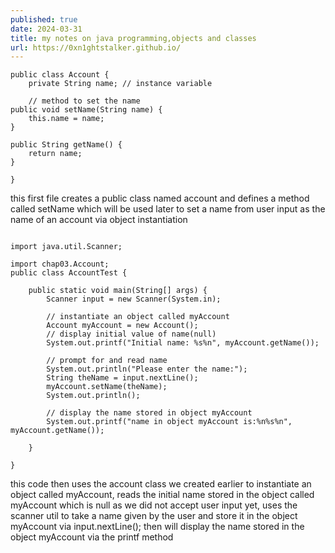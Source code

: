 ```yaml
---
published: true
date: 2024-03-31
title: my notes on java programming,objects and classes
url: https://0xn1ghtstalker.github.io/
---
```

```
public class Account {
    private String name; // instance variable
    
    // method to set the name
public void setName(String name) {
    this.name = name;
}

public String getName() {
    return name;
}

}
```

this first file creates a public class named account and defines a method called setName which will be used later to set a name from user input as the name of an account via object instantiation

```

import java.util.Scanner;

import chap03.Account;
public class AccountTest {

    public static void main(String[] args) {
        Scanner input = new Scanner(System.in);
        
        // instantiate an object called myAccount 
        Account myAccount = new Account();
        // display initial value of name(null)
        System.out.printf("Initial name: %s%n", myAccount.getName());
        
        // prompt for and read name
        System.out.println("Please enter the name:");
        String theName = input.nextLine();
        myAccount.setName(theName);
        System.out.println();
        
        // display the name stored in object myAccount
        System.out.printf("name in object myAccount is:%n%s%n", myAccount.getName());

    }

}
```

this code then uses the account class we created earlier to instantiate an object called myAccount, reads the initial name stored in the object called myAccount which is null as we did not accept user input yet, uses the scanner util to take a name given by the user and store it in the object myAccount via input.nextLine(); then will display the name stored in the object myAccount via the printf method